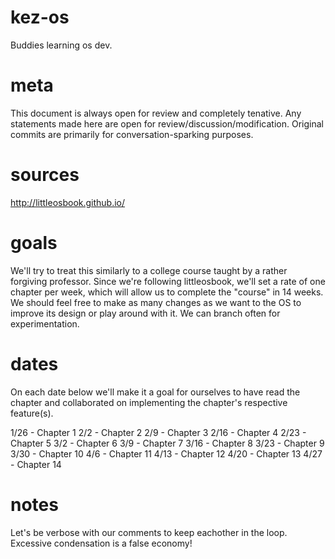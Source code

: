 # kez-os
Buddies learning os dev.

# meta
This document is always open for review and completely tenative. Any statements made here are open for review/discussion/modification. Original commits are primarily for conversation-sparking purposes.

# sources
http://littleosbook.github.io/

# goals
We'll try to treat this similarly to a college course taught by a rather forgiving professor. Since we're following littleosbook, we'll set a rate of one chapter per week, which will allow us to complete the "course" in 14 weeks. We should feel free to make as many changes as we want to the OS to improve its design or play around with it. We can branch often for experimentation.

# dates
On each date below we'll make it a goal for ourselves to have read the chapter and collaborated on implementing the chapter's respective feature(s).

1/26 - Chapter 1
2/2  - Chapter 2
2/9  - Chapter 3
2/16 - Chapter 4
2/23 - Chapter 5
3/2  - Chapter 6
3/9  - Chapter 7
3/16 - Chapter 8
3/23 - Chapter 9
3/30 - Chapter 10
4/6  - Chapter 11
4/13 - Chapter 12
4/20 - Chapter 13
4/27 - Chapter 14

# notes
Let's be verbose with our comments to keep eachother in the loop. Excessive condensation is a false economy!
